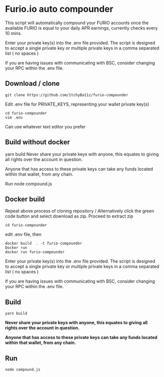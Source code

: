 # Furio.io auto compounder
This script will automatically compound your FURIO accounts once the available FURIO is equal to your daily APR earnings, currently checks every 10 mins.

Enter your private key(s) into the .env file provided. The script is designed to accept a single private key or multiple private keys in a comma separated list ( no spaces )

If you are having issues with communicating with BSC, consider changing your RPC within the .env file.

## Download / clone
```
git clone https://github.com/1tchyBa11z/furio-compounder
```
Edit .env file for PRIVATE_KEYS, representing your wallet private key(s)
```
cd furio-compounder
vim .env
```
Can use whatever text editor you prefer

## Build without docker
yarn build
Never share your private keys with anyone, this equates to giving all rights over the account in question.

Anyone that has access to these private keys can take any funds located within that wallet, from any chain.

Run
node compound.js
## Docker build
Repeat above process of cloning repository / Alternatively click the green code button and select download as zip. Proceed to extract zip

```
cd furio-compounder
```

edit .env file, then
```
docker build  . -t furio-compounder
Docker run
docker run furio-compounder
```





Enter your private key(s) into the .env file provided. The script is designed to accept a single private key or multiple private keys in a comma separated list ( no spaces )

If you are having issues with communicating with BSC, consider changing your RPC within the .env file.

## Build

```
yarn build
```

__Never share your private keys with anyone, this equates to giving all rights over the account in question.__

__Anyone that has access to these private keys can take any funds located within that wallet, from any chain.__


## Run

```
node compound.js
```

